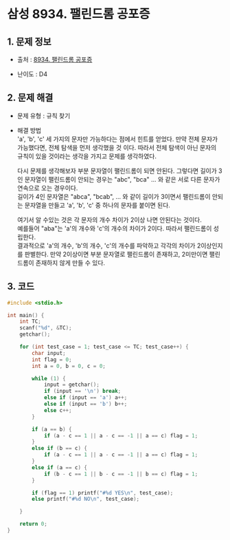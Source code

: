 # 삼성 8934. 팰린드롬 공포증

## 1. 문제 정보

- 출처 : [8934. 팰린드롬 공포증](https://swexpertacademy.com/main/code/problem/problemDetail.do?contestProbId=AW5jJcZ68LsDFATQ&categoryId=AW5jJcZ68LsDFATQ&categoryType=CODE)

- 난이도 : D4

## 2. 문제 해결

- 문제 유형 : 규칙 찾기

- 해결 방법  
  'a', 'b', 'c' 세 가지의 문자만 가능하다는 점에서 힌트를 얻었다. 만약 전체 문자가 가능했다면, 전체 탐색을 먼저 생각했을 것 이다. 따라서 전체 탐색이 아닌 문자의 규칙이 있을 것이라는 생각을 가지고 문제를 생각하였다.  
    
  다시 문제를 생각해보자 부분 문자열이 팰린드롬이 되면 안된다. 그렇다면 길이가 3인 문자열이 팰린드롬이 안되는 경우는 "abc", "bca" ... 와 같은 서로 다른 문자가 연속으로 오는 경우이다.  
  길이가 4인 문자열은 "abca", "bcab", ... 와 같이 길이가 3이면서 팰린드롬이 안되는 문자열을 만들고 'a', 'b', 'c' 중 하나의 문자를 붙이면 된다.  
    
  여기서 알 수있는 것은 각 문자의 개수 차이가 2이상 나면 안된다는 것이다.  
  예를들어 "aba"는 'a'의 개수와 'c'의 개수의 차이가 2이다. 따라서 팰린드롬이 성립한다.  
  결과적으로 'a'의 개수, 'b'의 개수, 'c'의 개수를 파악하고 각각의 차이가 2이상인지를 판별한다. 만약 2이상이면 부분 문자열로 팰린드롬이 존재하고, 2미만이면 팰린드롬이 존재하지 않게 만들 수 있다.

## 3. 코드

```c++
#include <stdio.h>

int main() {
	int TC;
	scanf("%d", &TC);
	getchar();

	for (int test_case = 1; test_case <= TC; test_case++) {
		char input;
		int flag = 0;
		int a = 0, b = 0, c = 0;

		while (1) {
			input = getchar();
			if (input == '\n') break;
			else if (input == 'a') a++;
			else if (input == 'b') b++;
			else c++;			
		}

		if (a == b) {
			if (a - c == 1 || a - c == -1 || a == c) flag = 1;
		}
		else if (b == c) {
			if (a - c == 1 || a - c == -1 || a == c) flag = 1;
		}
		else if (a == c) {
			if (b - c == 1 || b - c == -1 || b == c) flag = 1;
		}

		if (flag == 1) printf("#%d YES\n", test_case);
		else printf("#%d NO\n", test_case);

	}

	return 0;
}
```

